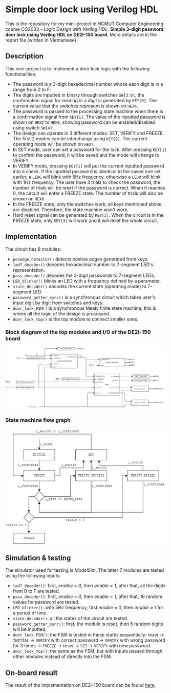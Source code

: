 # Simple door lock using Verilog HDL
This is the repository for my mini-project in HCMUT Computer Engineering course CO2033 - *Logic Design with Verilog HDL*: **Simple 3-digit password door lock using Verilog HDL on DE2I-150 board**. More details are in the report file (written in Vietnamese).
## Description
This mini-project is to implement a door lock logic with the following functionalities:
- The password is a 3-digit hexadecimal number whose each digit is in a range from 0 to F.
- The digits are inputted in binary through switches `SW[3:0]`, the confirmation signal for reading in a digit is generated by `KEY[0]`. The current value that the switches represent is shown on `HEX4`.
- The password is passed to the processing state machine when there is a confirmation signal from `KEY[1]`. The value of the inputted password is shown on `HEX2` to `HEX0`, showing password can be enabled/disabled using switch `SW[4]` .
- The design can operate in 3 different modes: SET, VERIFY and FREEZE. The first 2 modes can be interchange using `KEY[2]`. The current operating mode will be shown on `HEX7`.
- In SET mode, user can set a password for the lock. After pressing `KEY[1]` to confirm the password, it will be saved and the mode will change to VERIFY.
- In VERIFY mode, pressing `KEY[1]` will put the current inputted password into a check. If the inputted password is identical to the saved one set earlier, a `LEDG` will blink with 5Hz frequency, otherwise a `LEDR` will blink with 1Hz frequency. The user have 3 trials to check the password, the number of trials will be reset if the password is correct. When it reaches 0, the circuit will enter a FREEZE state. The number of trials will also be shown on `HEX6`.
- In the FREEZE state, only the switches work, all keys mentioned above are disabled. Therefore, the state machine won't work.
- Hard reset signal can be generated by `KEY[3]`. When the circuit is in the FREEZE state, only `KEY[3]` will work and it will reset the whole circuit.
## Implementation
The circuit has 8 modules:
- `posedge_detector()` detects postive edges generated from keys.
- `led7_decoder()` decodes hexadecimal number to 7-segment LED's representation.
- `pass_decoder()` decodes the 3-digit passwords to 7-segment LEDs.
- `LED_blinker()` blinks an LED with a frequency defined by a parameter.
- `state_decoder()` decodes the current state (operating mode) to 7-segment LED.
- `password_getter_sync()` is a synchronous circuit which takes user's input digit by digit from switches and keys.
- `door_lock_FSM()` is a synchronous Mealy finite state machine, this is where all the logic of the design is processed.
- `door_lock_top()` is the top module to connect smaller ones.
### Block diagram of the top modules and I/O of the DE2i-150 board
![block](https://github.com/LKMDang/Simple-door-lock-using-Verilog-HDL/blob/master/graphs/block_dia.png?raw=true)
### State machine flow graph
![FSM](https://github.com/LKMDang/Simple-door-lock-using-Verilog-HDL/blob/master/graphs/FSM_da.png?raw=true)
## Simulation & testing
The simulator used for testing is *ModelSim*. The latter 7 modules are tested using the following inputs:
- `led7_decoder()`: first, *enable = 0*, then *enable = 1*, after that, all the digits from 0 to F are tested.
- `pass_decoder()`: first, *enable = 0*, then *enable = 1*, after that, 16 random values for password are tested.
- `LED_blinker()`: with 5Hz frequency, first *enable = 0*, then *enable = 1* for a period of time.
- `state_decoder()`: all the states of the circuit are tested.
- `password_getter_sync()`: first, the module is reset, then 5 random digits will be inputted.
- `door_lock_FSM()`: the FSM is tested in these states sequentially: *reset* -> `INITIAL` -> `VERIFY` with correct password -> `VERIFY` with wrong password for 3 times -> `FREEZE` -> *reset* -> `SET` -> `VERIFY` with new password.
- `door_lock_top()`: the same as the FSM, but with inputs passed through other modules instead of directly into the FSM.
## On-board result
The result of the implementation on DE2i-150 board can be found [here](https://youtu.be/6LMBHBavZH4).
